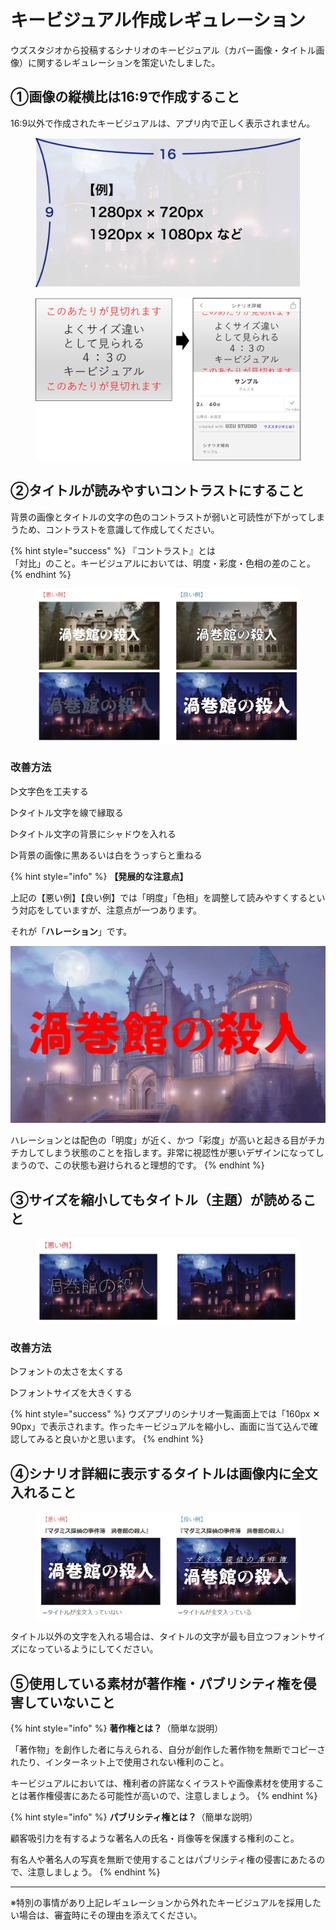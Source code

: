 # キービジュアル作成レギュレーション

ウズスタジオから投稿するシナリオのキービジュアル（カバー画像・タイトル画像）に関するレギュレーションを策定いたしました。



## ①画像の縦横比は16:9で作成すること

16:9以外で作成されたキービジュアルは、アプリ内で正しく表示されません。

<figure><img src="../.gitbook/assets/image (35).png" alt="" width="563"><figcaption></figcaption></figure>

<figure><img src="../.gitbook/assets/image (36).png" alt="" width="563"><figcaption></figcaption></figure>

## ②タイトルが読みやすいコントラストにすること

背景の画像とタイトルの文字の色のコントラストが弱いと可読性が下がってしまうため、コントラストを意識して作成してください。

{% hint style="success" %}
『コントラスト』とは \
「対比」のこと。キービジュアルにおいては、明度・彩度・色相の差のこと。
{% endhint %}

<figure><img src="../.gitbook/assets/image (37).png" alt=""><figcaption></figcaption></figure>

### 改善方法

▷文字色を工夫する

▷タイトル文字を線で縁取る

▷タイトル文字の背景にシャドウを入れる

▷背景の画像に黒あるいは白をうっすらと重ねる





{% hint style="info" %}
**【発展的な注意点】**

上記の【悪い例】【良い例】では「明度」「色相」を調整して読みやすくするという対応をしていますが、注意点が一つあります。

それが「**ハレーション**」です。

![](<../.gitbook/assets/image (38).png>)



ハレーションとは配色の「明度」が近く、かつ「彩度」が高いと起きる目がチカチカしてしまう状態のことを指します。非常に視認性が悪いデザインになってしまうので、この状態も避けられると理想的です。
{% endhint %}



## ③サイズを縮小してもタイトル（主題）が読めること

<figure><img src="../.gitbook/assets/image (40).png" alt=""><figcaption></figcaption></figure>

### 改善方法

▷フォントの太さを太くする

▷フォントサイズを大きくする

{% hint style="success" %}
ウズアプリのシナリオ一覧画面上では「160px ✕ 90px」で表示されます。作ったキービジュアルを縮小し、画面に当て込んで確認してみると良いかと思います。
{% endhint %}



## ④シナリオ詳細に表示するタイトルは画像内に全文入れること

<figure><img src="../.gitbook/assets/image (41).png" alt=""><figcaption></figcaption></figure>

タイトル以外の文字を入れる場合は、タイトルの文字が最も目立つフォントサイズになっているようにしてください。



## ⑤使用している素材が著作権・パブリシティ権を侵害していないこと

{% hint style="info" %}
**著作権とは？**（簡単な説明）

「著作物」を創作した者に与えられる、自分が創作した著作物を無断でコピーされたり、インターネット上で使用されない権利のこと。

キービジュアルにおいては、権利者の許諾なくイラストや画像素材を使用することは著作権侵害にあたる可能性が高いので、注意しましょう。
{% endhint %}



{% hint style="info" %}
**パブリシティ権とは？**（簡単な説明）

顧客吸引力を有するような著名人の氏名・肖像等を保護する権利のこと。

有名人や著名人の写真を無断で使用することはパブリシティ権の侵害にあたるので、注意しましょう。
{% endhint %}



***

※特別の事情があり上記レギュレーションから外れたキービジュアルを採用したい場合は、審査時にその理由を添えてください。
